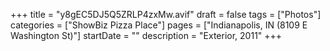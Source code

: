 +++
title = "y8gEC5DJ5Q5ZRLP4zxMw.avif"
draft = false
tags = ["Photos"]
categories = ["ShowBiz Pizza Place"]
pages = ["Indianapolis, IN (8109 E Washington St)"]
startDate = ""
description = "Exterior, 2011"
+++
